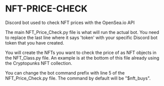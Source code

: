 # NFT-PRICE-CHECK
Discord bot used to check NFT prices with the OpenSea.io API

The main NFT_Price_Check.py file is what will run the actual bot. You need to replace the last line where it says 'token' with your specific Discord bot token that you have created.

You will create the NFTs you want to check the price of as NFT objects in the NFT_Class.py file. An example is at the bottom of this file already using the Cryptopunks NFT collection.

You can change the bot command prefix with line 5 of the NFT_Price_Check.py file. The command by default will be "$nft_buys".
